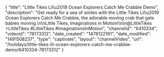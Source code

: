 {
    "title": "Little Tikes Lil\u2019 Ocean Explorers Catch Me Crabbie Demo",
    "description": "Get ready for a sea of smiles with the Little Tikes Lil\u2019 Ocean Explorers Catch Me Crabbie, the adorable moving crab that gets babies moving.\n\nLittle Tikes, Imaginations in Motion!\n\n@LittleTikes +LittleTikes #LittleTikes #ImaginationsInMotion",
    "channelid": "6410334",
    "videoid": "78173312",
    "date_created": "1478122191",
    "date_modified": "1491508237",
    "type": "captivate",
    "layout": "channelVideo",
    "url": "\/holidays\/little-tikes-lil-ocean-explorers-catch-me-crabbie-demo\/6410334-78173312"
}